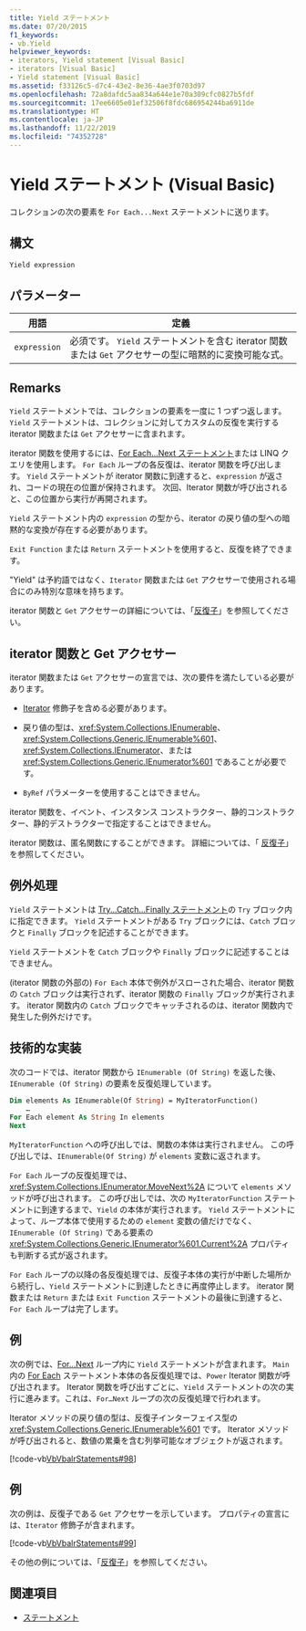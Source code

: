 ```yaml
---
title: Yield ステートメント
ms.date: 07/20/2015
f1_keywords:
- vb.Yield
helpviewer_keywords:
- iterators, Yield statement [Visual Basic]
- iterators [Visual Basic]
- Yield statement [Visual Basic]
ms.assetid: f33126c5-d7c4-43e2-8e36-4ae3f0703d97
ms.openlocfilehash: 72a8dafdc5aa834a644e1e70a309cfc0827b5fdf
ms.sourcegitcommit: 17ee6605e01ef32506f8fdc686954244ba6911de
ms.translationtype: HT
ms.contentlocale: ja-JP
ms.lasthandoff: 11/22/2019
ms.locfileid: "74352728"
---
```

# <a name="yield-statement-visual-basic"></a>Yield ステートメント (Visual Basic)
コレクションの次の要素を `For Each...Next` ステートメントに送ります。  
  
## <a name="syntax"></a>構文  
  
```vb  
Yield expression  
```  
  
## <a name="parameters"></a>パラメーター  
  
|用語|定義|  
|---|---|  
|`expression`|必須です。 `Yield` ステートメントを含む iterator 関数または `Get` アクセサーの型に暗黙的に変換可能な式。|  
  
## <a name="remarks"></a>Remarks  
 `Yield` ステートメントでは、コレクションの要素を一度に 1 つずつ返します。 `Yield` ステートメントは、コレクションに対してカスタムの反復を実行する iterator 関数または `Get` アクセサーに含まれます。  
  
 iterator 関数を使用するには、[For Each...Next ステートメント](../../../visual-basic/language-reference/statements/for-each-next-statement.md)または LINQ クエリを使用します。 `For Each` ループの各反復は、iterator 関数を呼び出します。 `Yield` ステートメントが iterator 関数に到達すると、`expression` が返され、コードの現在の位置が保持されます。 次回、Iterator 関数が呼び出されると、この位置から実行が再開されます。  
  
 `Yield` ステートメント内の `expression` の型から、iterator の戻り値の型への暗黙的な変換が存在する必要があります。  
  
 `Exit Function` または `Return` ステートメントを使用すると、反復を終了できます。  
  
 "Yield" は予約語ではなく、`Iterator` 関数または `Get` アクセサーで使用される場合にのみ特別な意味を持ちます。  
  
 iterator 関数と `Get` アクセサーの詳細については、「[反復子](../../programming-guide/concepts/iterators.md)」を参照してください。  
  
## <a name="iterator-functions-and-get-accessors"></a>iterator 関数と Get アクセサー  
 iterator 関数または `Get` アクセサーの宣言では、次の要件を満たしている必要があります。  
  
- [Iterator](../../../visual-basic/language-reference/modifiers/iterator.md) 修飾子を含める必要があります。  
  
- 戻り値の型は、<xref:System.Collections.IEnumerable>、<xref:System.Collections.Generic.IEnumerable%601>、<xref:System.Collections.IEnumerator>、または <xref:System.Collections.Generic.IEnumerator%601> であることが必要です。  
  
- `ByRef` パラメーターを使用することはできません。  
  
 iterator 関数を、イベント、インスタンス コンストラクター、静的コンストラクター、静的デストラクターで指定することはできません。  
  
 iterator 関数は、匿名関数にすることができます。 詳細については、「 [反復子](../../programming-guide/concepts/iterators.md)」を参照してください。  
  
## <a name="exception-handling"></a>例外処理  
 `Yield` ステートメントは [Try...Catch...Finally ステートメント](../../../visual-basic/language-reference/statements/try-catch-finally-statement.md)の `Try` ブロック内に指定できます。 `Yield` ステートメントがある `Try` ブロックには、`Catch` ブロックと `Finally` ブロックを記述することができます。  
  
 `Yield` ステートメントを `Catch` ブロックや `Finally` ブロックに記述することはできません。  
  
 (iterator 関数の外部の) `For Each` 本体で例外がスローされた場合、iterator 関数の `Catch` ブロックは実行されず、iterator 関数の `Finally` ブロックが実行されます。 iterator 関数内の `Catch` ブロックでキャッチされるのは、iterator 関数内で発生した例外だけです。  
  
## <a name="technical-implementation"></a>技術的な実装  
 次のコードでは、iterator 関数から `IEnumerable (Of String)` を返した後、`IEnumerable (Of String)` の要素を反復処理しています。  
  
```vb  
Dim elements As IEnumerable(Of String) = MyIteratorFunction()  
    …  
For Each element As String In elements  
Next  
```  
  
 `MyIteratorFunction` への呼び出しでは、関数の本体は実行されません。 この呼び出しでは、`IEnumerable(Of String)` が `elements` 変数に返されます。  
  
 `For Each` ループの反復処理では、<xref:System.Collections.IEnumerator.MoveNext%2A> について `elements` メソッドが呼び出されます。 この呼び出しでは、次の `MyIteratorFunction` ステートメントに到達するまで、`Yield` の本体が実行されます。 `Yield` ステートメントによって、ループ本体で使用するための `element` 変数の値だけでなく、`IEnumerable (Of String)` である要素の <xref:System.Collections.Generic.IEnumerator%601.Current%2A> プロパティも判断する式が返されます。  
  
 `For Each` ループの以降の各反復処理では、反復子本体の実行が中断した場所から続行し、`Yield` ステートメントに到達したときに再度停止します。 iterator 関数または `Return` または `Exit Function` ステートメントの最後に到達すると、`For Each` ループは完了します。  
  
## <a name="example"></a>例  
 次の例では、[For…Next](../../../visual-basic/language-reference/statements/for-next-statement.md) ループ内に `Yield` ステートメントが含まれます。 `Main` 内の [For Each](../../../visual-basic/language-reference/statements/for-each-next-statement.md) ステートメント本体の各反復処理では、`Power` Iterator 関数が呼び出されます。 Iterator 関数を呼び出すごとに、`Yield` ステートメントの次の実行に進みます。これは、`For…Next` ループの次の反復処理で行われます。  
  
 Iterator メソッドの戻り値の型は、反復子インターフェイス型の <xref:System.Collections.Generic.IEnumerable%601> です。 Iterator メソッドが呼び出されると、数値の累乗を含む列挙可能なオブジェクトが返されます。  
  
 [!code-vb[VbVbalrStatements#98](~/samples/snippets/visualbasic/VS_Snippets_VBCSharp/VbVbalrStatements/VB/Class2.vb#98)]  
  
## <a name="example"></a>例  
 次の例は、反復子である `Get` アクセサーを示しています。 プロパティの宣言には、`Iterator` 修飾子が含まれます。  
  
 [!code-vb[VbVbalrStatements#99](~/samples/snippets/visualbasic/VS_Snippets_VBCSharp/VbVbalrStatements/VB/Class2.vb#99)]  
  
 その他の例については、「[反復子](../../programming-guide/concepts/iterators.md)」を参照してください。  
  
## <a name="see-also"></a>関連項目

- [ステートメント](../../../visual-basic/language-reference/statements/index.md)
